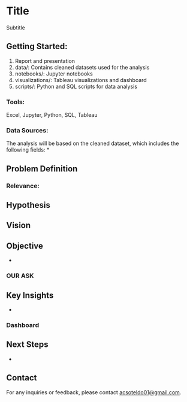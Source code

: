 # Title
Subtitle

## Getting Started: 
1. Report and presentation
2. data/: Contains cleaned datasets used for the analysis
3. notebooks/: Jupyter notebooks
4. visualizations/: Tableau visualizations and dashboard
5. scripts/: Python and SQL scripts for data analysis

### Tools:
Excel, Jupyter, Python, SQL, Tableau

### Data Sources:

The analysis will be based on the cleaned dataset, which includes the following fields:
* 

## Problem Definition

### Relevance:

## Hypothesis

## Vision

## Objective
* 

### OUR ASK

## Key Insights
* 

### Dashboard

## Next Steps
* 

## Contact
For any inquiries or feedback, please contact acsoteldo01@gmail.com.

